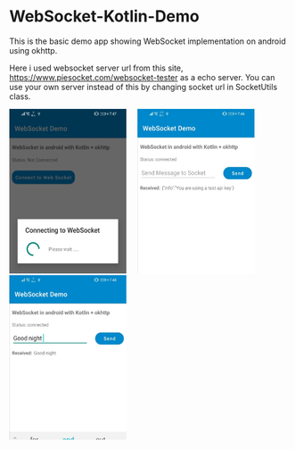 # WebSocket-Kotlin-Demo
This is the basic demo app showing WebSocket implementation on android using okhttp.

Here i used websocket server url from this site,
https://www.piesocket.com/websocket-tester
as a echo server. You can use your own server instead of this by changing socket url in SocketUtils class.






<img src="screenshots/puskal_websocket_demo1.jpg" width="210" height="295"/> &nbsp; &nbsp; <img src="screenshots/puskal_websockert_demo2.jpg"  width="210" height="295"/>
&nbsp; &nbsp;<img src="screenshots/puskal_websocket_demo3.jpg" width="210" height="295"/> 


